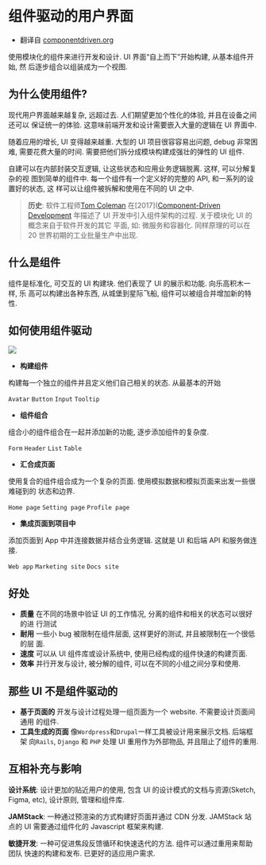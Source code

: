 # 组件驱动的用户界面

- 翻译自 [componentdriven.org](https://componentdriven.org)

使用模块化的组件来进行开发和设计. UI 界面“自上而下”开始构建, 从基本组件开始, 然
后逐步组合以组装成为一个视图.

## 为什么使用组件?

现代用户界面越来越复杂, 远超过去. 人们期望更加个性化的体验, 并且在设备之间还可以
保证统一的体验. 这意味前端开发和设计需要嵌入大量的逻辑在 UI 界面中.

随着应用的增长, UI 变得越来越重. 大型的 UI 项目很容容易出问题, debug 非常困难,
需要花费大量的时间. 需要把他们拆分成模块构建成强壮的弹性的 UI 组件.

自建可以在内部封装交互逻辑, 让这些状态和应用业务逻辑脱离. 这样, 可以分解复杂的视
图到简单的组件中. 每一个组件有一个定义好的完整的 API, 和一系列的设置好的状态, 这
样可以让组件被拆解和使用在不同的 UI 之中.

> **历史**: 软件工程师[Tom Coleman](https://twitter.com/tmeasday)
> 在[2017]([Component-Driven Development](https://blog.hichroma.com/component-driven-development-ce1109d56c8e)
> 年描述了 UI 开发中引入组件架构的过程. 关于模块化 UI 的概念来自于软件开发的其它
> 平面, 如: 微服务和容器化. 同样原理的可以在 20 世界初期的工业批量生产中出现.

## 什么是组件

组件是标准化, 可交互的 UI 构建块. 他们表现了 UI 的展示和功能. 向乐高积木一样, 乐
高可以构建出各种东西, 从城堡到星际飞船, 组件可以被组合并增加新的特性.

## 如何使用组件驱动

![](./component-driven-ui/component-layers.jpg)

- **构建组件**

构建每一个独立的组件并且定义他们自己相关的状态. 从最基本的开始

`Avatar` `Button` `Input` `Tooltip`

- **组件组合**

组合小的组件组合在一起并添加新的功能, 逐步添加组件的复杂度.

`Form` `Header` `List` `Table`

- **汇合成页面**

使用复合的组件组合成为一个复杂的页面. 使用模拟数据和模拟页面来出发一些很难碰到的
状态和边界.

`Home page` `Setting page` `Profile page`

- **集成页面到项目中**

添加页面到 App 中并连接数据并结合业务逻辑. 这就是 UI 和后端 API 和服务做连接.

`Web app` `Marketing site` `Docs site`

## 好处

- **质量** 在不同的场景中验证 UI 的工作情况, 分离的组件和相关的状态可以很好的进
  行测试
- **耐用** 一些小 bug 被限制在组件层面, 这样更好的测试, 并且被限制在一个很低的层
  面.
- **速度** 可以从 UI 组件库或设计系统中, 使用已经构成的组件快速的构建页面.
- **效率** 并行开发与设计, 被分解的组件, 可以在不同的小组之间分享和使用.

## 那些 UI 不是组件驱动的

- **基于页面的** 开发与设计过程处理一组页面为一个 website. 不需要设计页面间通用
  的组件.
- **工具生成的页面** 像`Wordpress`和`Drupal`一样工具被设计用来展示文档. 后端框架
  向`Rails`, `Django` 和 `PHP` 处理 UI 重用作为外部物品, 并且阻止了组件的重用.

## 互相补充与影响

**设计系统**: 设计更加的贴近用户的使用, 包含 UI 的设计模式的文档与资源(Sketch,
Figma, etc), 设计原则, 管理和组件库.

**JAMStack**: 一种通过预渲染的方式构建好页面并通过 CDN 分发. JAMStack 站点的 UI
需要通过组件化的 Javascript 框架来构建.

**敏捷开发**: 一种可促进焦段反馈循环和快速迭代的方法. 组件可以通过重用来帮助团队
快速的构建和发布. 已更好的适应用户需求.
